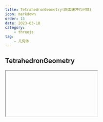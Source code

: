 ```yaml
---
title: TetrahedronGeometry(四面缓冲几何体)
icon: markdown
order: 15
date: 2023-03-10
category:
    - threejs
tag:
    - 几何体
---
```


## TetrahedronGeometry

<IFrame url="https://luotainxu-demo.netlify.app/#/threejs/tetrahedronGeometry"/>

## 构造器

### radius : Float

四面体的半径，默认值为1

### detail : Integer

默认值为0。将这个值设为一个大于0的数将会为它增加一些顶点，使其不再是一个四面体

## 属性

共有属性请参见其基类[PolyhedronGeometry](/threejs/几何体/多面缓冲几何体.md)

### .parameters : Object

一个包含着构造函数中每个参数的对象。在对象实例化之后，对该属性的任何修改都不会改变这个几何体

## 方法

共有方法请参见其基类[PolyhedronGeometry](/threejs/几何体/多面缓冲几何体.md)

